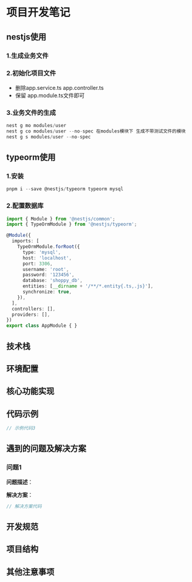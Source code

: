 # 项目开发笔记

## nestjs使用
### 1.生成业务文件

### 2.初始化项目文件
- 删除app.service.ts app.controller.ts 
- 保留 app.module.ts文件即可

### 3.业务文件的生成
```typescript
nest g mo modules/user 
nest g co modules/user --no-spec 在modules模块下 生成不带测试文件的模块
nest g s modules/user --no-spec
```

## typeorm使用

### 1.安装
```typescript
pnpm i --save @nestjs/typeorm typeorm mysql
```

### 2.配置数据库
```typescript
import { Module } from '@nestjs/common';
import { TypeOrmModule } from '@nestjs/typeorm';

@Module({
  imports: [
    TypeOrmModule.forRoot({
      type: 'mysql',
      host: 'localhost',
      port: 3306,
      username: 'root',
      password: '123456',
      database: 'shoppy_db',
      entities: [__dirname + '/**/*.entity{.ts,.js}'],
      synchronize: true,
    }),
  ],
  controllers: [],
  providers: [],
})
export class AppModule { }
```







## 技术栈

## 环境配置

## 核心功能实现

## 代码示例

```typescript
// 示例代码3
```

## 遇到的问题及解决方案

### 问题1

**问题描述**：

**解决方案**：

```typescript
// 解决方案代码
```

## 开发规范

## 项目结构

## 其他注意事项
